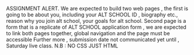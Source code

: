 ASSIGNMENT ALERT.
We are expected to build two web pages , the first is going to be about you, including your ALT SCHOOL ID , biography etc., reason why you join alt school, your goals for alt school.
Second page is a form that is a replicate of ALT SCHOOL application form , we are expected to link both pages together, global navigation and the page must be accessible
Further more , submission date not communicated yet until , Saturday live class.
N.B : NO CSS JUST HTML

